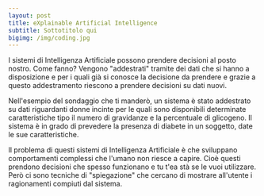 ```yaml
---
layout: post
title: eXplainable Artificial Intelligence
subtitle: Sottotitolo qui
bigimg: /img/coding.jpg
---
```


I sistemi di Intelligenza Artificiale possono prendere decisioni al posto nostro. Come fanno? Vengono "addestrati" tramite dei dati che si hanno a disposizione e per i quali già si conosce la decisione da prendere e grazie a questo addestramento riescono a prendere decisioni su dati nuovi.

Nell'esempio del sondaggio che ti manderò, un sistema è stato addestrato su dati riguardanti donne incinte per le quali sono disponibili determinate caratteristiche tipo il numero di gravidanze e la percentuale di glicogeno. Il sistema è in grado di prevedere la presenza di diabete in un soggetto, date le sue caratteristiche.

Il problema di questi sistemi di Intelligenza Artificiale è che sviluppano comportamenti complessi che l'umano non riesce a capire. Cioè questi prendono decisioni che spesso funzionano e tu t'ea stà se le vuoi utilizzare. Però ci sono tecniche di "spiegazione" che cercano di mostrare all'utente i ragionamenti compiuti dal sistema.
